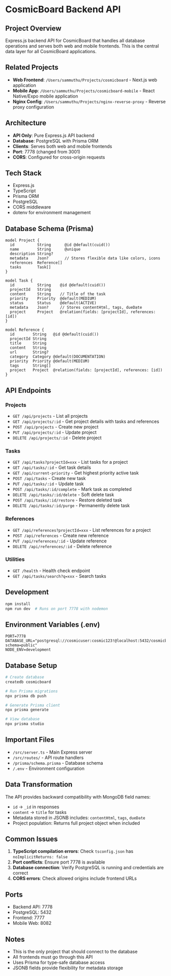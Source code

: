 # CosmicBoard Backend API

## Project Overview
Express.js backend API for CosmicBoard that handles all database operations and serves both web and mobile frontends. This is the central data layer for all CosmicBoard applications.

## Related Projects
- **Web Frontend**: `/Users/sammuthu/Projects/cosmicboard` - Next.js web application
- **Mobile App**: `/Users/sammuthu/Projects/cosmicboard-mobile` - React Native/Expo mobile application
- **Nginx Config**: `/Users/sammuthu/Projects/nginx-reverse-proxy` - Reverse proxy configuration

## Architecture
- **API Only**: Pure Express.js API backend
- **Database**: PostgreSQL with Prisma ORM
- **Clients**: Serves both web and mobile frontends
- **Port**: 7778 (changed from 3001)
- **CORS**: Configured for cross-origin requests

## Tech Stack
- Express.js
- TypeScript
- Prisma ORM
- PostgreSQL
- CORS middleware
- dotenv for environment management

## Database Schema (Prisma)
```prisma
model Project {
  id          String      @id @default(cuid())
  name        String      @unique
  description String?
  metadata    Json?       // Stores flexible data like colors, icons
  references  Reference[]
  tasks       Task[]
}

model Task {
  id          String    @id @default(cuid())
  projectId   String
  content     String    // Title of the task
  priority    Priority  @default(MEDIUM)
  status      Status    @default(ACTIVE)
  metadata    Json?     // Stores contentHtml, tags, dueDate
  project     Project   @relation(fields: [projectId], references: [id])
}

model Reference {
  id        String   @id @default(cuid())
  projectId String
  title     String
  content   String
  url       String?
  category  Category @default(DOCUMENTATION)
  priority  Priority @default(MEDIUM)
  tags      String[]
  project   Project  @relation(fields: [projectId], references: [id])
}
```

## API Endpoints

### Projects
- `GET /api/projects` - List all projects
- `GET /api/projects/:id` - Get project details with tasks and references
- `POST /api/projects` - Create new project
- `PUT /api/projects/:id` - Update project
- `DELETE /api/projects/:id` - Delete project

### Tasks
- `GET /api/tasks?projectId=xxx` - List tasks for a project
- `GET /api/tasks/:id` - Get task details
- `GET /api/current-priority` - Get highest priority active task
- `POST /api/tasks` - Create new task
- `PUT /api/tasks/:id` - Update task
- `POST /api/tasks/:id/complete` - Mark task as completed
- `DELETE /api/tasks/:id/delete` - Soft delete task
- `POST /api/tasks/:id/restore` - Restore deleted task
- `DELETE /api/tasks/:id/purge` - Permanently delete task

### References
- `GET /api/references?projectId=xxx` - List references for a project
- `POST /api/references` - Create new reference
- `PUT /api/references/:id` - Update reference
- `DELETE /api/references/:id` - Delete reference

### Utilities
- `GET /health` - Health check endpoint
- `GET /api/tasks/search?q=xxx` - Search tasks

## Development
```bash
npm install
npm run dev  # Runs on port 7778 with nodemon
```

## Environment Variables (.env)
```env
PORT=7778
DATABASE_URL="postgresql://cosmicuser:cosmic123!@localhost:5432/cosmicboard?schema=public"
NODE_ENV=development
```

## Database Setup
```bash
# Create database
createdb cosmicboard

# Run Prisma migrations
npx prisma db push

# Generate Prisma client
npx prisma generate

# View database
npx prisma studio
```

## Important Files
- `/src/server.ts` - Main Express server
- `/src/routes/` - API route handlers
- `/prisma/schema.prisma` - Database schema
- `/.env` - Environment configuration

## Data Transformation
The API provides backward compatibility with MongoDB field names:
- `id` → `_id` in responses
- `content` → `title` for tasks
- Metadata stored in JSONB includes: `contentHtml`, `tags`, `dueDate`
- Project population: Returns full project object when included

## Common Issues
1. **TypeScript compilation errors**: Check `tsconfig.json` has `noImplicitReturns: false`
2. **Port conflicts**: Ensure port 7778 is available
3. **Database connection**: Verify PostgreSQL is running and credentials are correct
4. **CORS errors**: Check allowed origins include frontend URLs

## Ports
- Backend API: 7778
- PostgreSQL: 5432
- Frontend: 7777
- Mobile Web: 8082

## Notes
- This is the only project that should connect to the database
- All frontends must go through this API
- Uses Prisma for type-safe database access
- JSONB fields provide flexibility for metadata storage